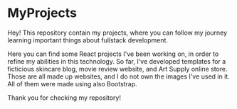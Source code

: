 # MyProjects
Hey! This repository contain my projects, where you can follow my journey learning important things about fullstack development.

Here you can find some React projects I've been working on, in order to refine my abilities in this technology. 
So far, I've developed templates for a ficticious skincare blog, movie review website, and Art Supply online store.
Those are all made up websites, and I do not own the images I've used in it.
All of them were made using also Bootstrap.

Thank you for checking my repository!
